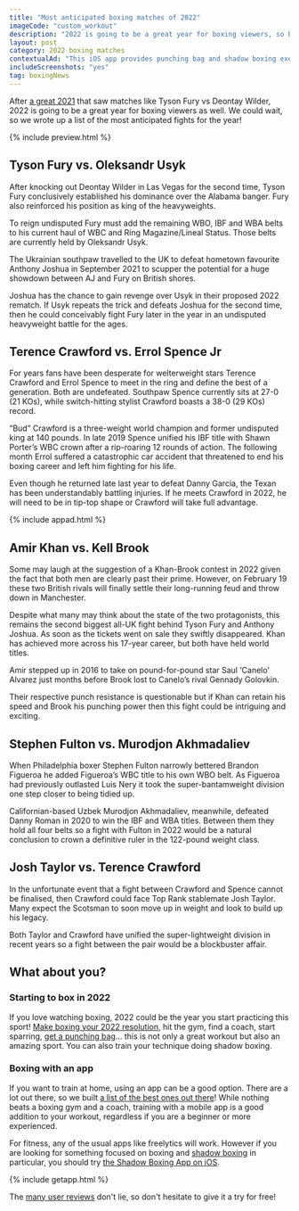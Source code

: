 ```yaml
---
title: "Most anticipated boxing matches of 2022"
imageCode: "custom_workout"
description: "2022 is going to be a great year for boxing viewers, so here is our list of the most anticipated fights for the year!"
layout: post
category: 2022 boxing matches
contextualAd: "This iOS app provides punching bag and shadow boxing exercises. Follow the app's instructions as it calls out punches!"
includeScreenshots: "yes"
tag: boxingNews
---
```


After [a great 2021](/best-boxing-matches-2021/) that saw matches like Tyson Fury vs Deontay Wilder, 2022 is going to be a great year for boxing viewers as well. We could wait, so we wrote up a list of the most anticipated fights for the year!

{% include preview.html %}

## Tyson Fury vs. Oleksandr Usyk

After knocking out Deontay Wilder in Las Vegas for the second time, Tyson Fury conclusively established his dominance over the Alabama banger. Fury also reinforced his position as king of the heavyweights.

To reign undisputed Fury must add the remaining WBO, IBF and WBA belts to his current haul of WBC and Ring Magazine/Lineal Status. Those belts are currently held by Oleksandr Usyk.

The Ukrainian southpaw travelled to the UK to defeat hometown favourite Anthony Joshua in September 2021 to scupper the potential for a huge showdown between AJ and Fury on British shores.

Joshua has the chance to gain revenge over Usyk in their proposed 2022 rematch. If Usyk repeats the trick and defeats Joshua for the second time, then he could conceivably fight Fury later in the year in an undisputed heavyweight battle for the ages.

## Terence Crawford vs. Errol Spence Jr

For years fans have been desperate for welterweight stars Terence Crawford and Errol Spence to meet in the ring and define the best of a generation. Both are undefeated. Southpaw Spence currently sits at 27-0 (21 KOs), while switch-hitting stylist Crawford boasts a 38-0 (29 KOs) record.

“Bud” Crawford is a three-weight world champion and former undisputed king at 140 pounds. In late 2019 Spence unified his IBF title with Shawn Porter’s WBC crown after a rip-roaring 12 rounds of action. The following month Errol suffered a catastrophic car accident that threatened to end his boxing career and left him fighting for his life.

Even though he returned late last year to defeat Danny Garcia, the Texan has been understandably battling injuries. If he meets Crawford in 2022, he will need to be in tip-top shape or Crawford will take full advantage.

{% include appad.html %}

## Amir Khan vs. Kell Brook

Some may laugh at the suggestion of a Khan-Brook contest in 2022 given the fact that both men are clearly past their prime. However, on February 19 these two British rivals will finally settle their long-running feud and throw down in Manchester.

Despite what many may think about the state of the two protagonists, this remains the second biggest all-UK fight behind Tyson Fury and Anthony Joshua. As soon as the tickets went on sale they swiftly disappeared. Khan has achieved more across his 17-year career, but both have held world titles.

Amir stepped up in 2016 to take on pound-for-pound star Saul ‘Canelo’ Alvarez just months before Brook lost to Canelo’s rival Gennady Golovkin.

Their respective punch resistance is questionable but if Khan can retain his speed and Brook his punching power then this fight could be intriguing and exciting.

## Stephen Fulton vs. Murodjon Akhmadaliev

When Philadelphia boxer Stephen Fulton narrowly bettered Brandon Figueroa he added Figueroa’s WBC title to his own WBO belt. As Figueroa had previously outlasted Luis Nery it took the super-bantamweight division one step closer to being tidied up.

Californian-based Uzbek Murodjon Akhmadaliev, meanwhile, defeated Danny Roman in 2020 to win the IBF and WBA titles. Between them they hold all four belts so a fight with Fulton in 2022 would be a natural conclusion to crown a definitive ruler in the 122-pound weight class.

## Josh Taylor vs. Terence Crawford

In the unfortunate event that a fight between Crawford and Spence cannot be finalised, then Crawford could face Top Rank stablemate Josh Taylor. Many expect the Scotsman to soon move up in weight and look to build up his legacy.

Both Taylor and Crawford have unified the super-lightweight division in recent years so a fight between the pair would be a blockbuster affair.

## What about you?

### Starting to box in 2022

If you love watching boxing, 2022 could be the year you start practicing this sport! [Make boxing your 2022 resolution](/start-boxing-in-2022/), hit the gym, find a coach, start sparring, [get a punching bag](/heavy-bag-in-boxing/)... this is not only a great workout but also an amazing sport. You can also train your technique doing shadow boxing.

### Boxing with an app

If you want to train at home, using an app can be a good option. There are a lot out there, so we built [a list of the best ones out there](/best-ios-boxing-apps-in-2022/)! While nothing beats a boxing gym and a coach, training with a mobile app is a good addition to your workout, regardless if you are a beginner or more experienced.

For fitness, any of the usual apps like freelytics will work. However if you are looking for something focused on boxing and [shadow boxing](/importance-of-shadow-boxing/) in particular, you should try [the Shadow Boxing App on iOS](https://apps.apple.com/app/shadow-boxing-workout/id1510911574).

{% include getapp.html %}

The [many user reviews](/reviews/) don't lie, so don't hesitate to give it a try for free!
